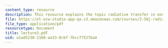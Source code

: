 ```yaml
---
content_type: resource
description: This resource explains the topic radiative transfer in enclosures.
file: https://ol-ocw-studio-app-qa.s3.amazonaws.com/courses/2-58j-radiative-transfer-spring-2006/a1ad52302168ae338cbf7bccf7527ba4_lecture3.pdf
file_type: application/pdf
resourcetype: Document
title: lecture3.pdf
uid: a1ad5230-2168-ae33-8cbf-7bccf7527ba4
---
```

